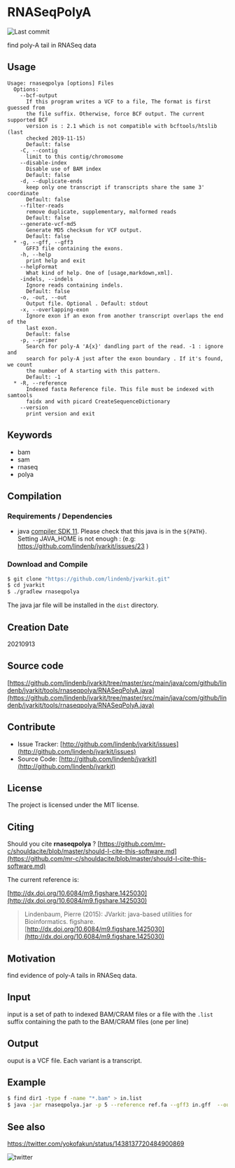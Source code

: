 # RNASeqPolyA

![Last commit](https://img.shields.io/github/last-commit/lindenb/jvarkit.png)

find poly-A tail in RNASeq data


## Usage

```
Usage: rnaseqpolya [options] Files
  Options:
    --bcf-output
      If this program writes a VCF to a file, The format is first guessed from 
      the file suffix. Otherwise, force BCF output. The current supported BCF 
      version is : 2.1 which is not compatible with bcftools/htslib (last 
      checked 2019-11-15)
      Default: false
    -C, --contig
      limit to this contig/chromosome
    --disable-index
      Disable use of BAM index
      Default: false
    -d, --duplicate-ends
      keep only one transcript if transcripts share the same 3' coordinate
      Default: false
    --filter-reads
      remove duplicate, supplementary, malformed reads
      Default: false
    --generate-vcf-md5
      Generate MD5 checksum for VCF output.
      Default: false
  * -g, --gff, --gff3
      GFF3 file containing the exons.
    -h, --help
      print help and exit
    --helpFormat
      What kind of help. One of [usage,markdown,xml].
    -indels, --indels
      Ignore reads containing indels.
      Default: false
    -o, -out, --out
      Output file. Optional . Default: stdout
    -x, --overlapping-exon
      Ignore exon if an exon from another transcript overlaps the end of the 
      last exon.
      Default: false
    -p, --primer
      Search for poly-A 'A{x}' dandling part of the read. -1 : ignore and 
      search for poly-A just after the exon boundary . If it's found, we count 
      the number of A starting with this pattern.
      Default: -1
  * -R, --reference
      Indexed fasta Reference file. This file must be indexed with samtools 
      faidx and with picard CreateSequenceDictionary
    --version
      print version and exit

```


## Keywords

 * bam
 * sam
 * rnaseq
 * polya


## Compilation

### Requirements / Dependencies

* java [compiler SDK 11](https://jdk.java.net/11/). Please check that this java is in the `${PATH}`. Setting JAVA_HOME is not enough : (e.g: https://github.com/lindenb/jvarkit/issues/23 )


### Download and Compile

```bash
$ git clone "https://github.com/lindenb/jvarkit.git"
$ cd jvarkit
$ ./gradlew rnaseqpolya
```

The java jar file will be installed in the `dist` directory.


## Creation Date

20210913

## Source code 

[https://github.com/lindenb/jvarkit/tree/master/src/main/java/com/github/lindenb/jvarkit/tools/rnaseqpolya/RNASeqPolyA.java](https://github.com/lindenb/jvarkit/tree/master/src/main/java/com/github/lindenb/jvarkit/tools/rnaseqpolya/RNASeqPolyA.java)


## Contribute

- Issue Tracker: [http://github.com/lindenb/jvarkit/issues](http://github.com/lindenb/jvarkit/issues)
- Source Code: [http://github.com/lindenb/jvarkit](http://github.com/lindenb/jvarkit)

## License

The project is licensed under the MIT license.

## Citing

Should you cite **rnaseqpolya** ? [https://github.com/mr-c/shouldacite/blob/master/should-I-cite-this-software.md](https://github.com/mr-c/shouldacite/blob/master/should-I-cite-this-software.md)

The current reference is:

[http://dx.doi.org/10.6084/m9.figshare.1425030](http://dx.doi.org/10.6084/m9.figshare.1425030)

> Lindenbaum, Pierre (2015): JVarkit: java-based utilities for Bioinformatics. figshare.
> [http://dx.doi.org/10.6084/m9.figshare.1425030](http://dx.doi.org/10.6084/m9.figshare.1425030)


## Motivation

find evidence of poly-A tails in RNASeq data.

## Input

input is a set of path to indexed BAM/CRAM files or a file with the `.list` suffix containing the path to the BAM/CRAM files (one per line)

## Output

ouput is a VCF file. Each variant is a transcript.

## Example

```bash
$ find dir1 -type f -name "*.bam" > in.list
$ java -jar rnaseqpolya.jar -p 5 --reference ref.fa --gff3 in.gff  --out out.vcf.gz  in.list 
```

## See also

https://twitter.com/yokofakun/status/1438137720484900869

![twitter](https://pbs.twimg.com/media/E_VKkVJWEAMA6xy?format=png&name=900x900 "Screenshot")

